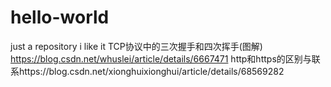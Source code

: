 # hello-world
just a repository
i like it
TCP协议中的三次握手和四次挥手(图解) https://blog.csdn.net/whuslei/article/details/6667471
http和https的区别与联系https://blog.csdn.net/xionghuixionghui/article/details/68569282
